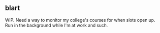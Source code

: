 ## blart

WIP. Need a way to monitor my college's courses for when slots open up. Run in the background while I'm at work and such.
